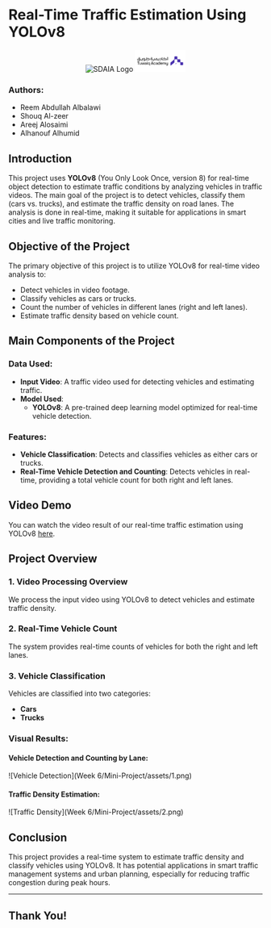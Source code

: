 # Real-Time Traffic Estimation Using YOLOv8

<p align="center">
  <img src="/assets/sdaia-logo.ico" alt="SDAIA Logo" width="150"/>
  <img src="Week 6/Mini-Project/assets/tuwaiq-logo.png" alt="Tuwaiq Logo" width="100"/>
</p>

### Authors: 
- Reem Abdullah Albalawi
- Shouq Al-zeer
- Areej Alosaimi
- Alhanouf Alhumid

## Introduction
This project uses **YOLOv8** (You Only Look Once, version 8) for real-time object detection to estimate traffic conditions by analyzing vehicles in traffic videos. The main goal of the project is to detect vehicles, classify them (cars vs. trucks), and estimate the traffic density on road lanes. The analysis is done in real-time, making it suitable for applications in smart cities and live traffic monitoring.

## Objective of the Project
The primary objective of this project is to utilize YOLOv8 for real-time video analysis to:
- Detect vehicles in video footage.
- Classify vehicles as cars or trucks.
- Count the number of vehicles in different lanes (right and left lanes).
- Estimate traffic density based on vehicle count.

## Main Components of the Project
### Data Used:
- **Input Video**: A traffic video used for detecting vehicles and estimating traffic.
- **Model Used**: 
  - **YOLOv8**: A pre-trained deep learning model optimized for real-time vehicle detection.

### Features:
- **Vehicle Classification**: Detects and classifies vehicles as either cars or trucks.
- **Real-Time Vehicle Detection and Counting**: Detects vehicles in real-time, providing a total vehicle count for both right and left lanes.

## Video Demo
You can watch the video result of our real-time traffic estimation using YOLOv8 [here](https://youtu.be/o4J7fSjQF7g).

## Project Overview

### 1. Video Processing Overview
We process the input video using YOLOv8 to detect vehicles and estimate traffic density.

### 2. Real-Time Vehicle Count
The system provides real-time counts of vehicles for both the right and left lanes.

### 3. Vehicle Classification
Vehicles are classified into two categories:
- **Cars**
- **Trucks**

### Visual Results:
#### Vehicle Detection and Counting by Lane:
![Vehicle Detection](Week 6/Mini-Project/assets/1.png)

#### Traffic Density Estimation:
![Traffic Density](Week 6/Mini-Project/assets/2.png)


## Conclusion
This project provides a real-time system to estimate traffic density and classify vehicles using YOLOv8. It has potential applications in smart traffic management systems and urban planning, especially for reducing traffic congestion during peak hours.

---

## Thank You!
